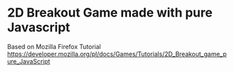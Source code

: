 # 2D Breakout Game made with pure Javascript

Based on Mozilla Firefox Tutorial https://developer.mozilla.org/pl/docs/Games/Tutorials/2D_Breakout_game_pure_JavaScript